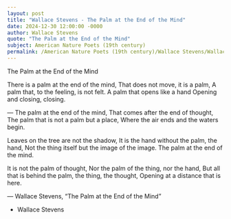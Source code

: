 ```yaml
---
layout: post
title: "Wallace Stevens - The Palm at the End of the Mind"
date: 2024-12-30 12:00:00 -0000
author: Wallace Stevens
quote: "The Palm at the End of the Mind"
subject: American Nature Poets (19th century)
permalink: /American Nature Poets (19th century)/Wallace Stevens/Wallace Stevens - The Palm at the End of the Mind
---
```


The Palm at the End of the Mind

There is a palm at the end of the mind,
   That does not move, it is a palm,
A palm that, to the feeling, is not felt.
   A palm that opens like a hand
Opening and closing, closing.

— The palm at the end of the mind,
   That comes after the end of thought,
The palm that is not a palm but a place,
   Where the air ends and the waters begin.

Leaves on the tree are not the shadow,
   It is the hand without the palm, the hand,
Not the thing itself but the image of the image.
   The palm at the end of the mind.

It is not the palm of thought,
   Nor the palm of the thing, nor the hand,
But all that is behind the palm, the thing, the thought,
   Opening at a distance that is here.


— Wallace Stevens, “The Palm at the End of the Mind”

- Wallace Stevens
